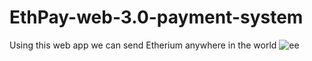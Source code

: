 # EthPay-web-3.0-payment-system
Using this web app we can send Etherium anywhere in the world 
![ee](https://user-images.githubusercontent.com/82499697/201852037-65667041-16e8-4525-8826-ae896222202a.png)
